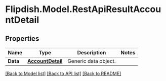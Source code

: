 # Flipdish.Model.RestApiResultAccountDetail
## Properties

Name | Type | Description | Notes
------------ | ------------- | ------------- | -------------
**Data** | [**AccountDetail**](AccountDetail.md) | Generic data object. | 

[[Back to Model list]](../README.md#documentation-for-models) [[Back to API list]](../README.md#documentation-for-api-endpoints) [[Back to README]](../README.md)

